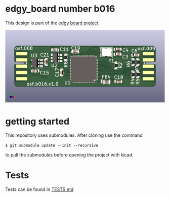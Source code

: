 # edgy_board number b016
This design is part of the [edgy board project](https://github.com/skunkforce/edgy_boards).

![](/board/board.png)

# getting started
This repository uses submodules. After cloning use the command 

```$ git submodule update --init --recursive```

to pull the submodules before opening the project with kicad. 

# Tests
Tests can be found in [TESTS.md](TESTS.md)


